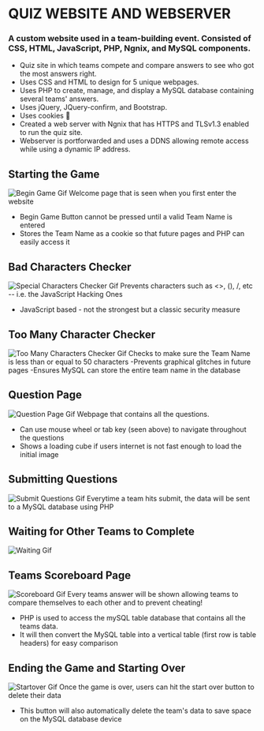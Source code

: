 # QUIZ WEBSITE AND WEBSERVER

### A custom website used in a team-building event. Consisted of CSS, HTML, JavaScript, PHP, Ngnix, and MySQL components.
-	Quiz site in which teams compete and compare answers to see who got the most answers right.
-	Uses CSS and HTML to design for 5 unique webpages.
-	Uses PHP to create, manage, and display a MySQL database containing several teams' answers.
-	Uses jQuery, JQuery-confirm, and Bootstrap.
- Uses cookies :cookie:
-	Created a web server with Ngnix that has HTTPS and TLSv1.3 enabled to run the quiz site.
- Webserver is portforwarded and uses a DDNS allowing remote access while using a dynamic IP address.
 
## Starting the Game
![Begin Game Gif](https://github.com/The0z/QuizWebServer/blob/main/gifs/BeginGame.gif "Begin Game!")
Welcome page that is seen when you first enter the website
- Begin Game Button cannot be pressed until a valid Team Name is entered
- Stores the Team Name as a cookie so that future pages and PHP can easily access it

## Bad Characters Checker
![Special Characters Checker Gif](https://github.com/The0z/QuizWebServer/blob/main/gifs/SpecialCharactersChecker.gif "Special Character Checker")
Prevents characters such as <>, (), /, etc -- i.e. the JavaScript Hacking Ones
- JavaScript based - not the strongest but a classic security measure

## Too Many Character Checker
![Too Many Characters Checker Gif](https://github.com/The0z/QuizWebServer/blob/main/gifs/CharacterLimit.gif "Too Many Character Checker")
Checks to make sure the Team Name is less than or equal to 50 characters
-Prevents graphical glitches in future pages
-Ensures MySQL can store the entire team name in the database

## Question Page
![Question Page Gif](https://github.com/The0z/QuizWebServer/blob/main/gifs/QuestionPage.gif "Question Page")
Webpage that contains all the questions.
- Can use mouse wheel or tab key (seen above) to navigate throughout the questions
- Shows a loading cube if users internet is not fast enough to load the initial image

## Submitting Questions
![Submit Questions Gif](https://github.com/The0z/QuizWebServer/blob/main/gifs/SubmitQuestions.gif "Submit Questions")
Everytime a team hits submit, the data will be sent to a MySQL database using PHP

## Waiting for Other Teams to Complete
![Waiting Gif](https://github.com/The0z/QuizWebServer/blob/main/gifs/WaitingForTeamsPage.gif "Waiting for Others")

## Teams Scoreboard Page
![Scoreboard Gif](https://github.com/The0z/QuizWebServer/blob/main/gifs/Scoreboard.gif "Scoreboard")
Every teams answer will be shown allowing teams to compare themselves to each other and to prevent cheating!
- PHP is used to access the mySQL table database that contains all the teams data. 
- It will then convert the MySQL table into a vertical table (first row is table headers) for easy comparison

## Ending the Game and Starting Over
![Startover Gif](https://github.com/The0z/QuizWebServer/blob/main/gifs/ResettingGame.gif "Resetting Game")
Once the game is over, users can hit the start over button to delete their data
- This button will also automatically delete the team's data to save space on the MySQL database device
